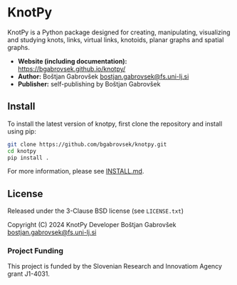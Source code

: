 # KnotPy

KnotPy is a Python package designed for creating, manipulating, visualizing and studying knots, links, virtual links, knotoids, planar graphs and spatial graphs.

- **Website (including documentation):** https://bgabrovsek.github.io/knotpy/
- **Author:** Boštjan Gabrovšek <bostjan.gabrovsek@fs.uni-lj.si>
- **Publisher:** self-publishing by Boštjan Gabrovšek

## Install

To install the latest version of knotpy, first clone the repository and install using pip:

```bash
git clone https://github.com/bgabrovsek/knotpy.git
cd knotpy
pip install .
```

For more information, please see [INSTALL.md](INSTALL.md).

## License

Released under the 3-Clause BSD license (see `LICENSE.txt`)

   Copyright (C) 2024 KnotPy Developer
   Boštjan Gabrovšek <bostjan.gabrovsek@fs.uni-lj.si>



### Project Funding

This project is funded by the Slovenian Research and Innovatiom Agency grant J1-4031.